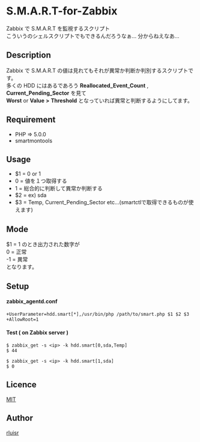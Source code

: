 S.M.A.R.T-for-Zabbix
====================
Zabbix で S.M.A.R.T を監視するスクリプト  
こういうのシェルスクリプトでもできるんだろうなぁ... 分からねえなあ...

## Description
Zabbix で S.M.A.R.T の値は見れてもそれが異常か判断か判別するスクリプトです。  
多くの HDD にはあるであろう __Reallocated_Event_Count__ , __Current_Pending_Sector__ を見て  
__Worst__ or __Value__ __>__ __Threshold__ となっていれば異常と判断するようにしてます。

## Requirement 
* PHP => 5.0.0  
* smartmontools

## Usage
* $1 = 0 or 1  
 * 0 = 値を１つ取得する  
 * 1 = 総合的に判断して異常か判断する
* $2 = ex) sda
* $3 = Temp, Current_Pending_Sector etc...(smartctlで取得できるものが使えます)

## Mode
$1 = 1 のとき出力された数字が  
0 = 正常  
-1 = 異常  
となります。

## Setup
#### zabbix_agentd.conf
    +UserParameter=hdd.smart[*],/usr/bin/php /path/to/smart.php $1 $2 $3
    +AllowRoot=1

#### Test ( on Zabbix server )
    $ zabbix_get -s <ip> -k hdd.smart[0,sda,Temp]
    $ 44
    
    $ zabbix_get -s <ip> -k hdd.smart[1,sda]
    $ 0

## Licence

[MIT](https://github.com/tcnksm/tool/blob/master/LICENCE)

## Author

[rluisr](https://github.com/rluisr)